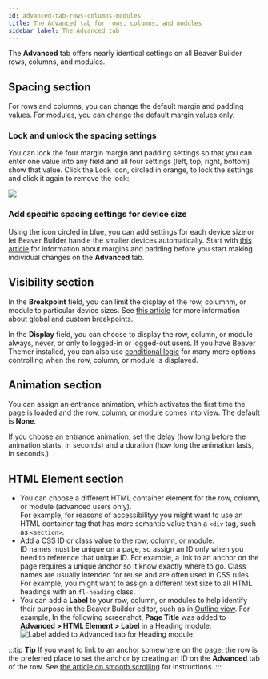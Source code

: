 ```yaml
---
id: advanced-tab-rows-columns-modules
title: The Advanced tab for rows, columns, and modules
sidebar_label: The Advanced tab
---
```


The **Advanced** tab offers nearly identical settings on all Beaver Builder rows, columns, and modules.

## Spacing section

For rows and columns, you can change the default margin and padding values. For modules, you can change the default margin values only.

### Lock and unlock the spacing settings

You can lock the four margin margin and padding settings so that you can enter one value into any field and all four settings (left, top, right, bottom) show that value. Click the Lock icon, circled in orange, to lock the settings and click it again to remove the lock:

![](/img/advanced-tab-rows-columns-modules-300c5c2a.png)

### Add specific spacing settings for device size

Using the icon circled in blue, you can add settings for each device size or let Beaver Builder handle the smaller devices automatically. Start with [this article](/beaver-builder/layouts/margins-padding/margin-padding.md) for information about margins and padding before you start making individual changes on the **Advanced** tab.

## Visibility section

In the **Breakpoint** field, you can limit the display of the row, columnm, or module to particular device sizes. See [this article](/beaver-builder/layouts/responsive-design/breakpoints-for-device-sizes.md) for more information about global and custom breakpoints.

In the **Display** field, you can choose to display the row, column, or module always, never, or
only to logged-in or logged-out users. If you have Beaver Themer installed,
you can also use [conditional logic](/beaver-themer/conditional-logic/beaver-themer-conditional-logic.md) for many more options controlling when the row, column, or module is displayed.

## Animation section

You can assign an entrance animation, which activates the first time the page
is loaded and the row, column, or module comes into view. The default is **None**.

If you choose an entrance animation, set the delay (how long before the
animation starts, in seconds) and a duration (how long the animation lasts, in
seconds.)

## HTML Element section

  * You can choose a different HTML container element for the row, column, or module (advanced users only).  
  For example, for reasons of accessibilityy you might want to use an HTML container tag that has more semantic value than a `<div` tag, such as `<section>`.
  * Add a CSS ID or class value to the row, column, or module.  
  ID names must be unique on a page, so assign an ID only when you need to reference that unique ID. For example, a link to an anchor on the page requires a unique anchor so it know exactly where to go. Class names are usually intended for reuse and are often used in CSS rules. For example, you might want to assign a different text size to all HTML headings with an `fl-heading` class.
  * You can add a **Label** to your row, column, or modules to help identify their purpose in the Beaver Builder editor, such as in [Outline view](/beaver-builder/getting-started/bb-editor-basics/outline-panel.md/#add-a-label-that-displays-in-outline-view). For example, In the following screenshot, **Page Title** was added to **Advanced > HTML Element > Label** in a Heading module.  
  ![Label added to Advanced tab for Heading module](/img/advanced-tab-for-rows-columns-modules-2.png)

:::tip **Tip**
If you want to link to an anchor somewhere on the page, the row is
the preferred place to set the anchor by creating an ID on the
**Advanced** tab of the row. See [the article on smooth scrolling](/beaver-builder/advanced-builder-techniques/smooth-scrolling-links.md) for instructions.
:::
